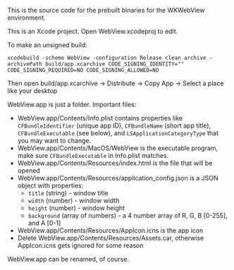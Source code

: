This is the source code for the prebuilt binaries for the WKWebView environment.

This is an Xcode project. Open WebView.xcodeproj to edit.

To make an unsigned build:

```
xcodebuild -scheme WebView -configuration Release clean archive -archivePath build/app.xcarchive CODE_SIGNING_IDENTITY="" CODE_SIGNING_REQUIRED=NO CODE_SIGNING_ALLOWED=NO
```

Then open build/app.xcarchive -> Distribute -> Copy App -> Select a place like your desktop

WebView.app is just a folder. Important files:

 - WebView.app/Contents/Info.plist contains properties like `CFBundleIdentifier` (unique app ID), `CFBundleName` (short app title), `CFBundleExecutable` (see below), and `LSApplicationCategoryType` that you may want to change.
 - WebView.app/Contents/MacOS/WebView is the executable program, make sure `CFBundleExecutable` in Info.plist matches.
 - WebView.app/Contents/Resources/index.html is the file that will be opened
 - WebView.app/Contents/Resources/application_config.json is a JSON object with properties:
   - `title` (string) - window title
   - `width` (number) - window width
   - `height` (number) - window height
   - `background` (array of numbers) - a 4 number array of R, G, B [0-255], and A [0-1]
 - WebView.app/Contents/Resources/AppIcon.icns is the app icon
  - Delete WebView.app/Contents/Resources/Assets.car, otherwise AppIcon.icns gets ignored for some reason

WebView.app can be renamed, of course.
